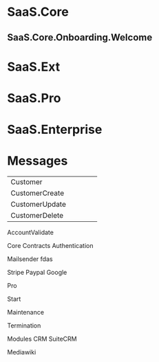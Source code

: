 # SaaS.Core

## SaaS.Core.Onboarding.Welcome

##

# SaaS.Ext

# SaaS.Pro

# SaaS.Enterprise


# Messages

|   |   |   |   |   |
|---|---|---|---|---|
| Customer  |   |   |   |   |
| CustomerCreate  |   |   |   |   |
| CustomerUpdate  |   |   |   |   |
| CustomerDelete  |   |   |   |   |








AccountValidate


Core
Contracts
Authentication


Mailsender
fdas

Stripe
Paypal
Google





Pro




Start




Maintenance



Termination



Modules
CRM 
SuiteCRM


Mediawiki

